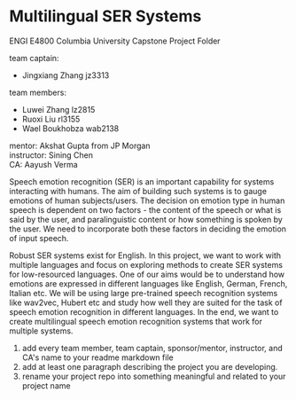# Multilingual SER Systems
ENGI E4800 Columbia University Capstone Project Folder

team captain: 
* Jingxiang Zhang jz3313

team members:
* Luwei Zhang lz2815
* Ruoxi Liu rl3155
* Wael Boukhobza wab2138

mentor: Akshat Gupta from JP Morgan<br>
instructor: Sining Chen <br>
CA: Aayush Verma<br>

Speech emotion recognition (SER) is an important capability for systems interacting with humans. The aim of building such systems is to gauge emotions of human subjects/users. The decision on emotion type in human speech is dependent on two factors - the content of the speech or what is said by the user, and paralinguistic content or how something is spoken by the user. We need to incorporate both these factors in deciding the emotion of input speech.

Robust SER systems exist for English. In this project, we want to work with multiple languages and focus on exploring methods to create SER systems for low-resourced languages. One of our aims would be to understand how emotions are expressed in different languages like English, German, French, Italian etc. We will be using large pre-trained speech recognition systems like wav2vec, Hubert etc and study how well they are suited for the task of speech emotion recognition in different languages. In the end, we want to create multilingual speech emotion recognition systems that work for multiple systems.



1) add every team member, team captain, sponsor/mentor, instructor, and CA's name to your readme markdown file 
2) add at least one paragraph describing the project you are developing. 
3) rename your project repo into something meaningful and related to your project name 
